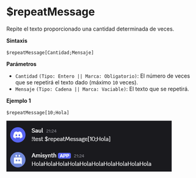 # $repeatMessage
Repite el texto proporcionado una cantidad determinada de veces.

**Sintaxis**
```
$repeatMessage[Cantidad;Mensaje]
```

**Parámetros**
- `Cantidad` `(Tipo: Entero || Marca: Obligatorio)`: El número de veces que se repetirá el texto dado (máximo `10` veces).
- `Mensaje` `(Tipo: Cadena || Marca: Vaciable)`: El texto que se repetirá.


**Ejemplo 1**
```
$repeatMessage[10;Hola]
```

![alt text](image-83.png)


